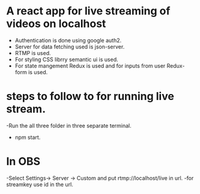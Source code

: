 # A react app for live streaming of videos on localhost

- Authentication is done using google auth2.
- Server for data fetching used is json-server.
- RTMP is used.
- For styling CSS librry semantic ui is used.
- For state mangement Redux is used and for inputs from user Redux-form is used.

# steps to follow to for running live stream.

-Run the all three folder in three separate terminal.

- npm start.

# In OBS

-Select Settings-> Server -> Custom and put rtmp://localhost/live in url.
-for streamkey use id in the url.

